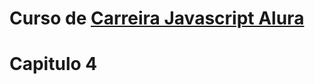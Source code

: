 # Curso de [Carreira Javascript Alura](https://cursos.alura.com.br/course/javascript-es6-orientacao-a-objetos-parte-1)

# Capitulo 4
